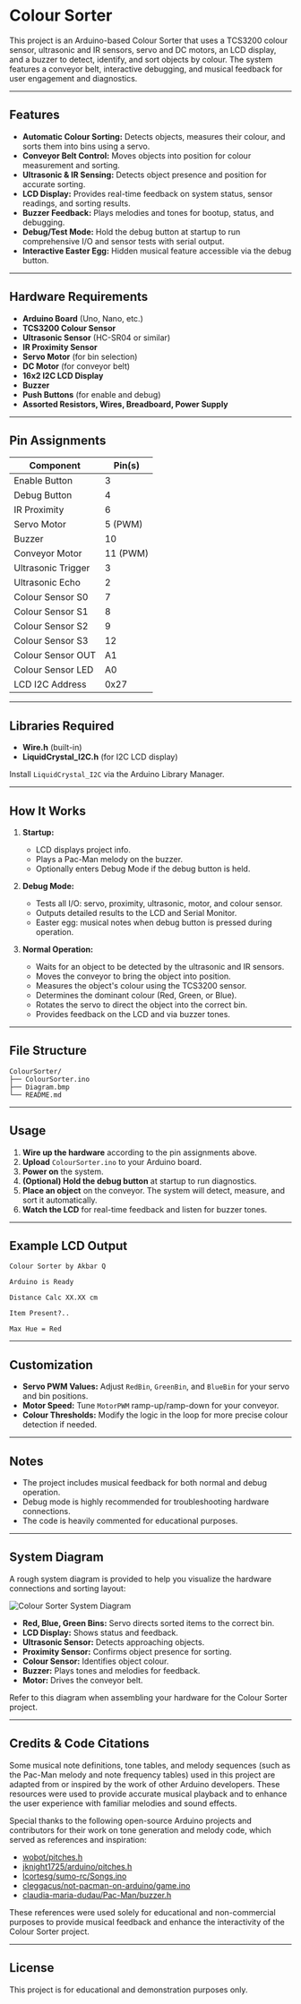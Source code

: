 # Colour Sorter

This project is an Arduino-based Colour Sorter that uses a TCS3200 colour sensor, ultrasonic and IR sensors, servo and DC motors, an LCD display, and a buzzer to detect, identify, and sort objects by colour. The system features a conveyor belt, interactive debugging, and musical feedback for user engagement and diagnostics.

---

## Features

- **Automatic Colour Sorting:** Detects objects, measures their colour, and sorts them into bins using a servo.
- **Conveyor Belt Control:** Moves objects into position for colour measurement and sorting.
- **Ultrasonic & IR Sensing:** Detects object presence and position for accurate sorting.
- **LCD Display:** Provides real-time feedback on system status, sensor readings, and sorting results.
- **Buzzer Feedback:** Plays melodies and tones for bootup, status, and debugging.
- **Debug/Test Mode:** Hold the debug button at startup to run comprehensive I/O and sensor tests with serial output.
- **Interactive Easter Egg:** Hidden musical feature accessible via the debug button.

---

## Hardware Requirements

- **Arduino Board** (Uno, Nano, etc.)
- **TCS3200 Colour Sensor**
- **Ultrasonic Sensor** (HC-SR04 or similar)
- **IR Proximity Sensor**
- **Servo Motor** (for bin selection)
- **DC Motor** (for conveyor belt)
- **16x2 I2C LCD Display**
- **Buzzer**
- **Push Buttons** (for enable and debug)
- **Assorted Resistors, Wires, Breadboard, Power Supply**

---

## Pin Assignments

| Component           | Pin(s)      |
|---------------------|-------------|
| Enable Button       | 3           |
| Debug Button        | 4           |
| IR Proximity        | 6           |
| Servo Motor         | 5 (PWM)     |
| Buzzer              | 10          |
| Conveyor Motor      | 11 (PWM)    |
| Ultrasonic Trigger  | 3           |
| Ultrasonic Echo     | 2           |
| Colour Sensor S0    | 7           |
| Colour Sensor S1    | 8           |
| Colour Sensor S2    | 9           |
| Colour Sensor S3    | 12          |
| Colour Sensor OUT   | A1          |
| Colour Sensor LED   | A0          |
| LCD I2C Address     | 0x27        |

---

## Libraries Required

- **Wire.h** (built-in)
- **LiquidCrystal_I2C.h** (for I2C LCD display)

Install `LiquidCrystal_I2C` via the Arduino Library Manager.

---

## How It Works

1. **Startup:**  
    - LCD displays project info.
    - Plays a Pac-Man melody on the buzzer.
    - Optionally enters Debug Mode if the debug button is held.

2. **Debug Mode:**  
    - Tests all I/O: servo, proximity, ultrasonic, motor, and colour sensor.
    - Outputs detailed results to the LCD and Serial Monitor.
    - Easter egg: musical notes when debug button is pressed during operation.

3. **Normal Operation:**  
    - Waits for an object to be detected by the ultrasonic and IR sensors.
    - Moves the conveyor to bring the object into position.
    - Measures the object's colour using the TCS3200 sensor.
    - Determines the dominant colour (Red, Green, or Blue).
    - Rotates the servo to direct the object into the correct bin.
    - Provides feedback on the LCD and via buzzer tones.

---

## File Structure

```
ColourSorter/
├── ColourSorter.ino
├── Diagram.bmp
└── README.md
```

---

## Usage

1. **Wire up the hardware** according to the pin assignments above.
2. **Upload** `ColourSorter.ino` to your Arduino board.
3. **Power on** the system.
4. **(Optional) Hold the debug button** at startup to run diagnostics.
5. **Place an object** on the conveyor. The system will detect, measure, and sort it automatically.
6. **Watch the LCD** for real-time feedback and listen for buzzer tones.

---

## Example LCD Output

```
Colour Sorter by Akbar Q

Arduino is Ready

Distance Calc XX.XX cm

Item Present?..

Max Hue = Red
```

---

## Customization

- **Servo PWM Values:** Adjust `RedBin`, `GreenBin`, and `BlueBin` for your servo and bin positions.
- **Motor Speed:** Tune `MotorPWM` ramp-up/ramp-down for your conveyor.
- **Colour Thresholds:** Modify the logic in the loop for more precise colour detection if needed.

---

## Notes

- The project includes musical feedback for both normal and debug operation.
- Debug mode is highly recommended for troubleshooting hardware connections.
- The code is heavily commented for educational purposes.

---

## System Diagram

A rough system diagram is provided to help you visualize the hardware connections and sorting layout:

![Colour Sorter System Diagram](Diagram.bmp)

- **Red, Blue, Green Bins:** Servo directs sorted items to the correct bin.
- **LCD Display:** Shows status and feedback.
- **Ultrasonic Sensor:** Detects approaching objects.
- **Proximity Sensor:** Confirms object presence for sorting.
- **Colour Sensor:** Identifies object colour.
- **Buzzer:** Plays tones and melodies for feedback.
- **Motor:** Drives the conveyor belt.

Refer to this diagram when assembling your hardware for the Colour Sorter project.

---

## Credits & Code Citations

Some musical note definitions, tone tables, and melody sequences (such as the Pac-Man melody and note frequency tables) used in this project are adapted from or inspired by the work of other Arduino developers. These resources were used to provide accurate musical playback and to enhance the user experience with familiar melodies and sound effects.

Special thanks to the following open-source Arduino projects and contributors for their work on tone generation and melody code, which served as references and inspiration:

- [wobot/pitches.h](https://github.com/reenberg/wobot/tree/ce7f112096ba1abd43b8d29da7e8944c2a004125/arduino-dist/examples/2.Digital/toneMelody/pitches.h)
- [jknight1725/arduino/pitches.h](https://github.com/jknight1725/arduino/tree/cfe1112779f3b34c8559a73bacee721098583fb9/pitches.h)
- [lcortesg/sumo-rc/Songs.ino](https://github.com/lcortesg/sumo-rc/tree/f84231c364d421a4da7ad0df003c2e4cb5ef87a3/Songs.ino)
- [cleggacus/not-pacman-on-arduino/game.ino](https://github.com/cleggacus/not-pacman-on-arduino/tree/0ca71d22488527058e84302fccc560d118de603d/game.ino)
- [claudia-maria-dudau/Pac-Man/buzzer.h](https://github.com/claudia-maria-dudau/Pac-Man/tree/2b50ec19903866e7af606b9fe8e11b396d931704/main/buzzer.h)

These references were used solely for educational and non-commercial purposes to provide musical feedback and enhance the interactivity of the Colour Sorter project.

---

## License

This project is for educational and demonstration purposes only.